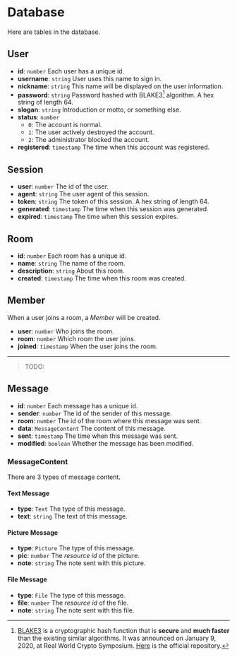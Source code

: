 # Database

Here are tables in the database.

## User

- **id**: `number` Each user has a unique id.
- **username**: `string` User uses this name to sign in.
- **nickname**: `string` This name will be displayed on the user information.
- **password**: `string` Password hashed with BLAKE3[^BLAKE3] algorithm. A hex string of length 64.
- **slogan**: `string` Introduction or motto, or something else.
- **status**: `number`
  - `0`: The account is normal.
  - `1`: The user actively destroyed the account.
  - `2`: The administrator blocked the account.
- **registered**: `timestamp` The time when this account was registered.

## Session

- **user**: `number` The id of the user.
- **agent**: `string` The user agent of this session.
- **token**: `string` The token of this session. A hex string of length 64.
- **generated**: `timestamp` The time when this session was generated.
- **expired**: `timestamp` The time when this session expires.

## Room

- **id**: `number` Each room has a unique id.
- **name**: `string` The name of the room.
- **description**: `string` About this room.
- **created**: `timestamp` The time when this room was created.

## Member

When a user joins a room, a *Member* will be created.

- **user**: `number` Who joins the room.
- **room**: `number` Which room the user joins.
- **joined**: `timestamp` When the user joins the room.

---

> TODO:

## Message

- **id**: `number` Each message has a unique id.
- **sender**: `number` The id of the sender of this message.
- **room**: `number` The id of the room where this message was sent.
- **data**: `MessageContent` The content of this message.
- **sent**: `timestamp` The time when this message was sent.
- **modified**: `boolean` Whether the message has been modified.

### MessageContent

There are 3 types of message content.

#### Text Message

- **type**: `Text` The type of this message.
- **text**: `string` The text of this message.

#### Picture Message

- **type**: `Picture` The type of this message.
- **pic**: `number` The *resource id* of the picture.
- **note**: `string` The note sent with this picture.

#### File Message

- **type**: `File` The type of this message.
- **file**: `number` The *resource id* of the file.
- **note**: `string` The note sent with this file.

[^BLAKE3]: [BLAKE3](https://en.wikipedia.org/wiki/BLAKE_(hash_function)#BLAKE3) is a cryptographic hash function that is **secure** and **much faster** than the existing similar algorithms. It was announced on January 9, 2020, at Real World Crypto Symposium. [Here](https://github.com/BLAKE3-team/BLAKE3/) is the official repository.
